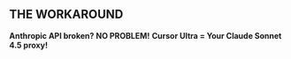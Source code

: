 ## THE WORKAROUND

**Anthropic API broken? NO PROBLEM!**
**Cursor Ultra = Your Claude Sonnet 4.5 proxy!**
